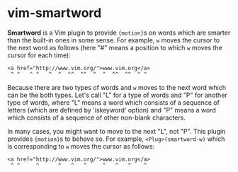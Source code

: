 # vim-smartword

**Smartword** is a Vim plugin to provide `{motion}`s on words which are smarter
than the built-in ones in some sense.  For example, `w` moves the cursor to
the next word as follows (here "#" means a position to which `w` moves the
cursor for each time):

	<a href="http://www.vim.org/">www.vim.org</a>
	 ^ ^   ^ ^   ^  ^  ^^  ^^  ^  ^  ^^  ^^  ^ ^

Because there are two types of words and `w` moves to the next word which can
be the both types.  Let's call "L" for a type of words and "P" for another
type of words, where "L" means a word which consists of a sequence of letters
(which are defined by 'iskeyword' option) and "P" means a word which consists
of a sequence of other non-blank characters.

In many cases, you might want to move to the next "L", not "P".  This plugin
provides `{motion}`s to behave so.  For example, `<Plug>(smartword-w)` which is
corresponding to `w` moves the cursor as follows:

	<a href="http://www.vim.org/">www.vim.org</a>
	 ^ ^     ^      ^   ^   ^     ^   ^   ^    ^
